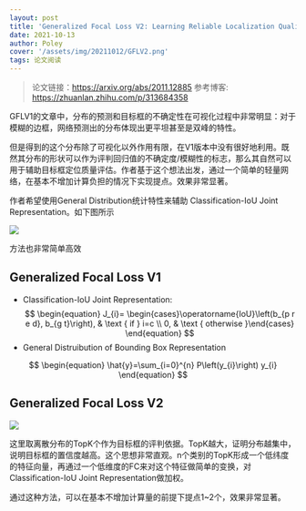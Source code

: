 ```yaml
---
layout: post
title: 'Generalized Focal Loss V2: Learning Reliable Localization Quality Estimation for Dense Object Detection'
date: 2021-10-13
author: Poley
cover: '/assets/img/20211012/GFLV2.png'
tags: 论文阅读
---
```


> 论文链接：https://arxiv.org/abs/2011.12885
> 参考博客: https://zhuanlan.zhihu.com/p/313684358

GFLV1的文章中，分布的预测和目标框的不确定性在可视化过程中非常明显：对于模糊的边框，网络预测出的分布体现出更平坦甚至是双峰的特性。

但是得到的这个分布除了可视化以外作用有限，在V1版本中没有很好地利用。既然其分布的形状可以作为评判回归值的不确定度/模糊性的标志，那么其自然可以用于辅助目标框定位质量评估。作者基于这个想法出发，通过一个简单的轻量网络，在基本不增加计算负担的情况下实现提点。效果非常显著。

作者希望使用General Distribution统计特性来辅助 Classification-IoU Joint Representation。如下图所示

![](/assets/img/20211012/GFLV2F2.png)

方法也非常简单高效

## Generalized Focal Loss V1

+ Classification-IoU Joint Representation:
$$
\begin{equation}
J_{i}= \begin{cases}\operatorname{IoU}\left(b_{p r e d}, b_{g t}\right), & \text { if } i=c \\ 0, & \text { otherwise }\end{cases}
\end{equation}
$$
+ General Distruibution of Bounding Box Representation

$$
\begin{equation}
\hat{y}=\sum_{i=0}^{n} P\left(y_{i}\right) y_{i}
\end{equation}
$$

## Generalized Focal Loss V2
![](/assets/img/20211012/GFLV2F3.png)

这里取离散分布的TopK个作为目标框的评判依据。TopK越大，证明分布越集中，说明目标框的置信度越高。这个思想非常直观。n个类别的TopK形成一个低纬度的特征向量，再通过一个低维度的FC来对这个特征做简单的变换，对Classification-IoU Joint Representation做加权。

通过这种方法，可以在基本不增加计算量的前提下提点1~2个，效果非常显著。